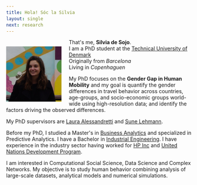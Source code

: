 ```yaml
---
title: Hola! Sóc la Silvia
layout: single
next: research
---
```


<!-- Hello there, thanks for passing by.  -->
<!-- ![](/images/sdesojo.JPG) -->

<img style="float: left; margin: 20px 20px 0px 0px;" src="/images/sdesojo2.JPG" width="150"/>

That's me, **Silvia de Sojo**.   
I am a PhD student at the [Technical  University of Denmark](https://www.dtu.dk/)  
Originally from *Barcelona*  
Living in *Copenhaguen* 
<!-- <br /><br /> -->

My PhD focuses on the **Gender Gap in Human Mobility** and my goal is quantify the gender differences in travel behavior across countries, age-groups, and socio-economic groups world-wide using high-resolution data; and identify the factors driving the observed differences.  

My PhD supervisors are [Laura Alessandretti](https://scholar.google.com/citations?user=2265XuYAAAAJ&hl=en) and [Sune Lehmann](https://scholar.google.com/citations?user=wvkUbiUAAAAJ&hl=en&oi=ao).


Before my PhD, I studied a Master's in [Business Analytics](https://www.dtu.dk/english/education/graduate/msc-programmes/Business-Analytics) and specialized in Predictive Analytics. I have a Bachelor in [Industrial Engineering](https://www.upc.edu/en). I have experience in the industry sector having worked for [HP Inc](https://www.hp.com/us-en/home.html) and [United Nations Development Program](https://www.undp.org/).

I am interested in Computational Social Science, Data Science and Complex Networks. My objective is to study human behavior combining analysis of large-scale datasets, analytical models and numerical simulations.
